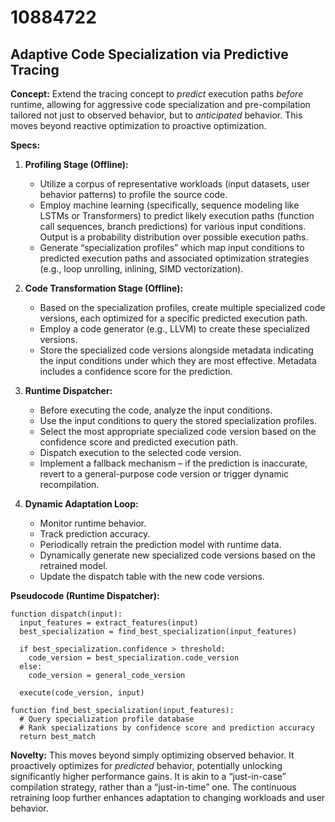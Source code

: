 # 10884722

## Adaptive Code Specialization via Predictive Tracing

**Concept:** Extend the tracing concept to *predict* execution paths *before* runtime, allowing for aggressive code specialization and pre-compilation tailored not just to observed behavior, but to *anticipated* behavior. This moves beyond reactive optimization to proactive optimization.

**Specs:**

1.  **Profiling Stage (Offline):**
    *   Utilize a corpus of representative workloads (input datasets, user behavior patterns) to profile the source code.
    *   Employ machine learning (specifically, sequence modeling like LSTMs or Transformers) to predict likely execution paths (function call sequences, branch predictions) for various input conditions.  Output is a probability distribution over possible execution paths.
    *   Generate “specialization profiles” which map input conditions to predicted execution paths and associated optimization strategies (e.g., loop unrolling, inlining, SIMD vectorization).

2.  **Code Transformation Stage (Offline):**
    *   Based on the specialization profiles, create multiple specialized code versions, each optimized for a specific predicted execution path.
    *   Employ a code generator (e.g., LLVM) to create these specialized versions.
    *   Store the specialized code versions alongside metadata indicating the input conditions under which they are most effective.  Metadata includes a confidence score for the prediction.

3.  **Runtime Dispatcher:**
    *   Before executing the code, analyze the input conditions.
    *   Use the input conditions to query the stored specialization profiles.
    *   Select the most appropriate specialized code version based on the confidence score and predicted execution path.
    *   Dispatch execution to the selected code version.
    *   Implement a fallback mechanism – if the prediction is inaccurate, revert to a general-purpose code version or trigger dynamic recompilation.

4.  **Dynamic Adaptation Loop:**
    *   Monitor runtime behavior.
    *   Track prediction accuracy.
    *   Periodically retrain the prediction model with runtime data.
    *   Dynamically generate new specialized code versions based on the retrained model.
    *   Update the dispatch table with the new code versions.

**Pseudocode (Runtime Dispatcher):**

```
function dispatch(input):
  input_features = extract_features(input)
  best_specialization = find_best_specialization(input_features)

  if best_specialization.confidence > threshold:
    code_version = best_specialization.code_version
  else:
    code_version = general_code_version

  execute(code_version, input)

function find_best_specialization(input_features):
  # Query specialization profile database
  # Rank specializations by confidence score and prediction accuracy
  return best_match
```

**Novelty:** This moves beyond simply optimizing observed behavior. It proactively optimizes for *predicted* behavior, potentially unlocking significantly higher performance gains. It is akin to a “just-in-case” compilation strategy, rather than a “just-in-time” one. The continuous retraining loop further enhances adaptation to changing workloads and user behavior.